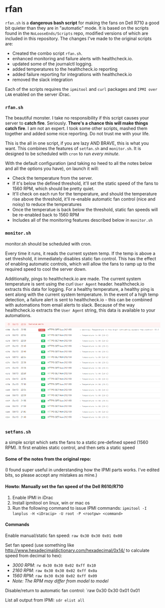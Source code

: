# rfan

`rfan.sh` is a **dangerous bash script** for making the fans on Dell R710 a good bit quieter than they are in "automatic" mode. It is based on the scripts found in the `NoLooseEnds/Scripts` repo, modified versions of which are included in this repository. The changes I've made to the original scripts are:

- Created the combo script `rfan.sh`.
- enhanced monitoring and failure alerts with healthcheck.io.
- updated some of the journalctl logging.
- added temperatures to the healthcheck.io reporting
- added failure reporting for integrations with healthcheck.io
- removed the slack integration

Each of the scripts requires the `ipmitool` and `curl` packages and `IPMI over LAN` enabled on the server iDrac.

### `rfan.sh`

The beautiful monster. I take no responsibility if this script causes your server to **catch fire**. Seriously. **There's a chance this will make things catch fire**. I am not an expert. I took some other scripts, mashed them together and added some nice reporting. Do not trust me with your life.

This is the all in one script, if you are lazy AND BRAVE, this is what you want. This combines the features of `setfan.sh` and `monitor.sh`. It is designed to be scheduled with `cron` to run *every minute*.

With the default configuration (and taking no heed to all the notes below and all the options you have), on launch it will:

- Check the temperature from the server.
- If it's below the defined threshold, it'll set the static speed of the fans to 1560 RPM, which should be pretty quiet.
- It'll check on each run for the temperature, and should the temperature rise above the threshold, it'll re-enable automatic fan control (nice and noisy) to reduce the temperatures
- Once the temperatue is back below the threshold, static fan speeds will be re-enabled back to 1560 RPM
- Includes all of the monitoring features described below in `monitor.sh`

### `monitor.sh`
monitor.sh should be scheduled with cron.

Every time it runs, it reads the current system temp. If the temp is above a set threshold, it immediately disables static fan control. This has the effect of enabling automatic controls, which will allow the fans to ramp up to the required speed to cool the server down.

Additionally, pings to healthcheck.io are made. The current system temperature is sent using the curl `User Agent` header. healthcheck.io extracts this data for logging. For a healthy temperature, a healthy ping is sent along with the current system temperature. In the event of a high temp detection, a failure alert is sent to healthcheck.io - this can be combined with automations from email alerts to slack. Because of the way healthcheck.io extracts the `User Agent` string, this data is available to your automations.

![screenshot](/media/sshot.PNG)

### `setfans.sh`
a simple script which sets the fans to a static pre-defined speed (1560 RPM).
It first enables static control, and then sets a static speed

#### Some of the notes from the original repo:
(I found super useful in understanding how the IPMI parts works. I've edited bits, so please accept any mistakes as mine.)

#### Howto: Manually set the fan speed of the Dell R610/R710

1. Enable IPMI in iDrac
2. Install ipmitool on linux, win or mac os
3. Run the following command to issue IPMI commands: 
`ipmitool -I lanplus -H <iDracip> -U root -P <rootpw> <command>`

#### Commands

Enable manual/static fan speed: `raw 0x30 0x30 0x01 0x00`

Set fan speed (use something like http://www.hexadecimaldictionary.com/hexadecimal/0x14/ to calculate speed from decimal to hex):
 - *3000 RPM*: `rw 0x30 0x30 0x02 0xff 0x10`
 - *2160 RPM*: `raw 0x30 0x30 0x02 0xff 0x0a`
 - *1560 RPM*: `raw 0x30 0x30 0x02 0xff 0x09`
 - _Note: The RPM may differ from model to model_

Disable/return to automatic fan control: `raw 0x30 0x30 0x01 0x01

List all output from IPMI: `sdr elist all`
